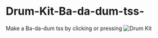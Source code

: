 # Drum-Kit-Ba-da-dum-tss-
Make a Ba-da-dum tss by clicking or pressing
![Drum Kit](https://user-images.githubusercontent.com/108021063/211196329-590070eb-c61c-445e-916e-be02236abd03.png)

